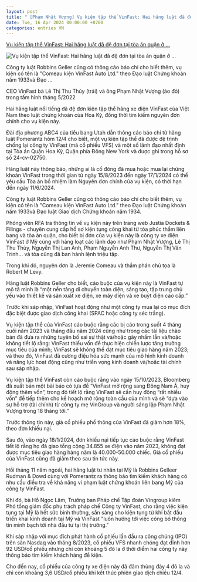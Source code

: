 ```yaml
---
layout: post
title: " [Phạm Nhật Vượng] Vụ kiện tập thể VinFast: Hai hãng luật đã đệ đơn tại tòa án quận ở ..."
date: Tue, 16 Apr 2024 00:00:00 +0700
categories: entries VN
---
```

[Vụ kiện tập thể VinFast: Hai hãng luật đã đệ đơn tại tòa án quận ở ...](https://www.rfa.org/vietnamese/news/vietnamnews/action-lawsuit-has-been-filed-against-vinfast-auto-04152024060659.html)

![Vụ kiện tập thể VinFast: Hai hãng luật đã đệ đơn tại tòa án quận ở ...](https://www.rfa.org/vietnamese/news/vietnamnews/action-lawsuit-has-been-filed-against-vinfast-auto-04152024060659.html/@@images/image/social_media)

Công ty luật Robbins Geller cũng có thông cáo báo chí cho biết thêm, vụ kiện có tên là "Comeau kiện VinFast Auto Ltd." theo Đạo luật Chứng khoán năm 1933và Đạo ...

CEO VinFast bà Lê Thị Thu Thủy (trái) và ông Phạm Nhật Vượng (áo đỏ) trong tấm hình tháng 5/2022

Hai hãng luật nổi tiếng đã đệ đơn kiện tập thể hãng xe điện VinFast của Việt Nam theo luật chứng khoán của Hoa Kỳ, đồng thời tìm kiếm nguyên đơn chính cho vụ kiện này.

Đài địa phương ABC4 của tiểu bang Utah dẫn thông cáo báo chí từ hãng luật Pomerantz hôm 12/4 cho biết, một vụ kiện tập thể đã được đệ trình chống lại công ty VinFast (mã cổ phiếu VFS) và một số lãnh đạo nhất định tại Tòa án Quận Hoa Kỳ, Quận phía Đông New York và được ghi trong hồ sơ số 24-cv-02750.

Hãng luật này thông báo, những ai là cổ đông đã mua hoặc mua lại chứng khoán VinFast trong thời gian từ ngày 15/8/2023 đến ngày 17/1/2024 có thể yêu cầu Tòa án bổ nhiệm làm Nguyên đơn chính của vụ kiện, có thời hạn đến ngày 11/6/2024.

Công ty luật Robbins Geller cũng có thông cáo báo chí cho biết thêm, vụ kiện có tên là "Comeau kiện VinFast Auto Ltd." theo Đạo luật Chứng khoán năm 1933và Đạo luật Giao dịch Chứng khoán năm 1934.

Phóng viên RFA tra thông tin về vụ kiện này trên trang web Justia Dockets & Filings - chuyên cung cấp hồ sơ kiện tụng công khai từ tòa phúc thẩm liên bang và tòa án quận, cho biết bị đơn của vụ kiện này là công ty xe điện VinFast ở Mỹ cùng với hàng loạt các lãnh đạo như Phạm Nhật Vượng, Lê Thị Thu Thủy, Nguyễn Thị Lan Anh, Phạm Nguyễn Anh Thư, Nguyễn Thị Vân Trinh... và tòa cũng đã ban hành lệnh triệu tập.

Trong khi đó, nguyên đơn là Jeremie Comeau và thẩm phán chủ tọa là Robert M Levy.

Hãng luật Robbins Geller cho biết, cáo buộc của vụ kiện này là VinFast tự mô tả mình là “một nền tảng di chuyển toàn diện, sáng tạo, tập trung chủ yếu vào thiết kế và sản xuất xe điện, xe máy điện và xe buýt điện cao cấp.”

Trước khi sáp nhập, VinFast hoạt động như một công ty mua lại có mục đích đặc biệt được giao dịch công khai (SPAC hoặc công ty séc trắng).

Vụ kiện tập thể của VinFast cáo buộc rằng các bị cáo trong suốt 4 tháng cuối năm 2023 và tháng đầu năm 2024 cũng như trong các tài liệu chào bán đã đưa ra những tuyên bố sai sự thật và/hoặc gây nhầm lẫn và/hoặc không tiết lộ rằng: VinFast thiếu vốn để thực hiện chiến lược tăng trưởng mục tiêu của mình; VinFast sẽ không thể đạt mục tiêu giao hàng năm 2023; và theo đó, VinFast đã cường điệu hóa sức mạnh của mô hình kinh doanh và năng lực hoạt động cũng như triển vọng kinh doanh và/hoặc tài chính sau sáp nhập.

Vụ kiện tập thể VinFast còn cáo buộc rằng vào ngày 15/10/2023, Bloomberg đã xuất bản một bài báo có tựa đề “VinFast mở rộng sang Đông Nam Á, huy động thêm vốn”, trong đó tiết lộ rằng VinFast sẽ cần huy động “rất nhiều vốn” để tiếp thêm cho kế hoạch mở rộng toàn cầu của mình và sẽ “dựa vào sự hỗ trợ (tài chính) từ công ty mẹ VinGroup và người sáng lập Phạm Nhật Vượng trong 18 tháng tới.”

Trước thông tin này, giá cổ phiếu phổ thông của VinFast đã giảm hơn 18%, theo đơn khiếu nại.

Sau đó, vào ngày 18/1/2024, đơn khiếu nại tiếp tục cáo buộc rằng VinFast tiết lộ rằng họ đã giao tổng cộng 34.855 xe điện vào năm 2023, không đạt được mục tiêu giao hàng hàng năm là 40.000-50.000 chiếc. Giá cổ phiếu của VinFast cũng đã giảm theo sau tin tức này.

Hồi tháng 11 năm ngoái, hai hãng luật tư nhân tại Mỹ là Robbins Gelleer Rudman & Dowd cùng với Pomerantz ra thông báo tìm kiếm khách hàng có nhu cầu điều tra về khả năng vi phạm luật chứng khoán liên bang Mỹ của công ty VinFast.

Khi đó, bà Hồ Ngọc Lâm, Trưởng ban Pháp chế Tập đoàn Vingroup kiêm Phó tổng giám đốc phụ trách pháp chế Công ty VinFast, cho rằng việc kiện tụng tại Mỹ là hết sức bình thường, sẵn sàng cho kiện tụng từ khi bắt đầu triển khai kinh doanh tại Mỹ và VinFast "luôn hướng tới việc công bố thông tin minh bạch tới nhà đầu tư tại thị trường."

Khi sáp nhập với mục đích phát hành cổ phiếu lần đầu ra công chúng (IPO) trên sàn Nasdaq vào tháng 8/2023, cổ phiếu VFS nhanh chóng đạt đỉnh hơn 92 USD/cổ phiếu nhưng chỉ còn khoảng 5 đô la ở thời điểm hai công ty này thông báo tìm kiếm khách hàng để kiện.

Cho đến nay, cổ phiếu của công ty xe điện này đã đâm thủng đáy 4 đô la và chỉ còn khoảng 3,6 USD/cổ phiếu khi kết thúc phiên giao dịch chiều 12/4.

